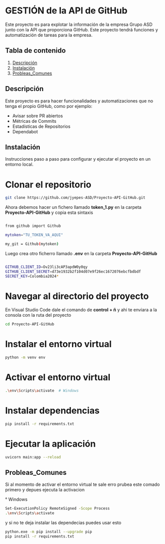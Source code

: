 # GESTIÓN de la API de GitHub

Este proyecto es para explotar la información de la empresa Grupo ASD junto con la API que proporciona GitHub. Este proyecto tendrá funciones y automatización de tareas para la empresa.

## Tabla de contenido
1. [Descripción](#descripción)
2. [Instalación](#instalación)
3. [Probleas_Comunes](#Probleas_Comunes)

## Descripción

Este proyecto es para hacer funcionalidades y automatizaciones que no tenga el propio GitHub, como por ejemplo:

- Avisar sobre PR abiertos
- Métricas de Commits
- Estadísticas de Repositorios
- Dependabot



## Instalación

Instrucciones paso a paso para configurar y ejecutar el proyecto en un entorno local.

# Clonar el repositorio
```bash
git clone https://github.com/jyepes-ASD/Proyecto-API-GitHub.git
```

Ahora debemos hacer un fichero llamado __token_1.py__ en la carpeta __Proyecto-API-GitHub__ y copia esta sintaxis

```bash

from github import Github

mytoken="TU_TOKEN_VA_AQUI"

my_git = Github(mytoken)

```

Luego crea otro ficherro llamado __.env__ en la carpeta __Proyecto-API-GitHub__ 
```bash

GITHUB_CLIENT_ID=Ov23li3cAP3apdW0y0qy
GITHUB_CLIENT_SECRET=d73e1932b2f104d07e9f26ec1672076ebcfbdbdf
SECRET_KEY=Colombia2024*

```

# Navegar al directorio del proyecto

En Visual Studio Code dale el comando de __control + ñ__ y ahi te enviara a la consola con la ruta del proyecto 

```bash
cd Proyecto-API-GitHub
```

# Instalar el entorno virtual
```bash
python -m venv env
```

# Activar el entorno virtual
```bash
.\env\Scripts\activate  # Windows
```

# Instalar dependencias
```bash
pip install -r requirements.txt
```

# Ejecutar la aplicación
```bash
uvicorn main:app --reload
```

## Probleas_Comunes

Si al momento de activar el entorno virtual te sale erro prubea este comado primero y depues ejecuta la activacion 

° Windows

```bash
Set-ExecutionPolicy RemoteSigned -Scope Process
.\env\Scripts\activate 
```
y si no te deja instalar las dependecias puedes usar esto 

```bash
python.exe -m pip install --upgrade pip
pip install -r requirements.txt
```
